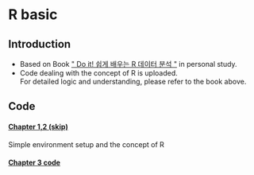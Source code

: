 # R basic

## Introduction
* Based on Book [" Do it! 쉽게 배우는 R 데이터 분석 "](https://book.naver.com/bookdb/book_detail.nhn?bid=12256508) in personal study.
* Code dealing with the concept of R is uploaded. <br> For detailed logic and understanding, please refer to the book above.

## Code

#### [Chapter 1,2 (skip)]()<br>
Simple environment setup and the concept of R 

#### [Chapter 3 code](https://github.com/Jin-Baek/R_basic/blob/main/Chap3.R)
